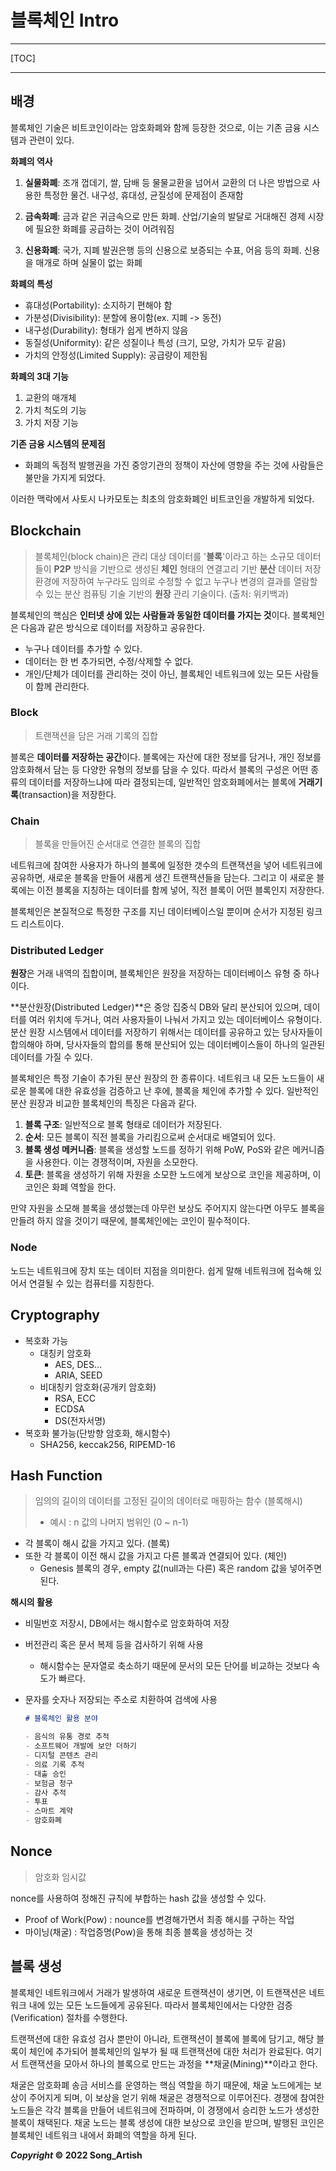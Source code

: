 # 블록체인 Intro

---

[TOC]

---



## 배경

블록체인 기술은 비트코인이라는 암호화폐와 함께 등장한 것으로, 이는 기존 금융 시스템과 관련이 있다.

**화폐의 역사**

1. **실물화폐**: 조개 껍데기, 쌀, 담배 등 물물교환을 넘어서 교환의 더 나은 방법으로 사용한 특정한 물건. 내구성, 휴대성, 균질성에 문제점이 존재함

2. **금속화폐**: 금과 같은 귀금속으로 만든 화폐. 산업/기술의 발달로 거대해진 경제 시장에 필요한 화폐를 공급하는 것이 어려워짐

3. **신용화폐**: 국가, 지폐 발권은행 등의 신용으로 보증되는 수표, 어음 등의 화폐. 신용을 매개로 하며 실물이 없는 화폐

**화폐의 특성**

- 휴대성(Portability): 소지하기 편해야 함
- 가분성(Divisibility): 분할에 용이함(ex. 지폐 -> 동전)
- 내구성(Durability): 형태가 쉽게 변하지 않음
- 동질성(Uniformity): 같은 성질이나 특성 (크기, 모양, 가치가 모두 같음)
- 가치의 안정성(Limited Supply): 공급량이 제한됨

**화폐의 3대 기능**

1. 교환의 매개체
2. 가치 척도의 기능
3. 가치 저장 기능

**기존 금융 시스템의 문제점**

- 화폐의 독점적 발행권을 가진 중앙기관의 정책이 자산에 영향을 주는 것에 사람들은 불만을 가지게 되었다.

이러한 맥락에서 사토시 나카모토는 최초의 암호화폐인 비트코인을 개발하게 되었다.



## Blockchain

> 블록체인(block chain)은 관리 대상 데이터를 '**블록**'이라고 하는 소규모 데이터들이 **P2P** 방식을 기반으로 생성된 **체인** 형태의 연결고리 기반 **분산** 데이터 저장 환경에  저장하여 누구라도 임의로 수정할 수 없고 누구나 변경의 결과를 열람할 수 있는 분산 컴퓨팅 기술 기반의 **원장** 관리 기술이다. (출처: 위키백과)

블록체인의 핵심은 **인터넷 상에 있는 사람들과 동일한 데이터를 가지는 것**이다. 블록체인은 다음과 같은 방식으로 데이터를 저장하고 공유한다.

- 누구나 데이터를 추가할 수 있다.
- 데이터는 한 번 추가되면, 수정/삭제할 수 없다.
- 개인/단체가 데이터를 관리하는 것이 아닌, 블록체인 네트워크에 있는 모든 사람들이 함께 관리한다.

### Block

> 트랜잭션을 담은 거래 기록의 집합

블록은 **데이터를 저장하는 공간**이다. 블록에는 자산에 대한 정보를 담거나, 개인 정보를 암호화해서 담는 등 다양한 유형의 정보를 담을 수 있다. 따라서 블록의 구성은 어떤 종류의 데이터를 저장하느냐에 따라 결정되는데, 일반적인 암호화폐에서는 블록에 **거래기록**(transaction)을 저장한다.

### Chain

> 블록을 만들어진 순서대로 연결한 블록의 집합

네트워크에 참여한 사용자가 하나의 블록에 일정한 갯수의 트랜잭션을 넣어 네트워크에 공유하면, 새로운 블록을 만들어 새롭게 생긴 트랜잭션들을 담는다. 그리고 이 새로운 블록에는 이전 블록을 지칭하는 데이터를 함께 넣어, 직전 블록이 어떤 블록인지 저장한다.

블록체인은 본질적으로 특정한 구조를 지닌 데이터베이스일 뿐이며 순서가 지정된 링크드 리스트이다.

### Distributed Ledger

**원장**은 거래 내역의 집합이며, 블록체인은 원장을 저장하는 데이터베이스 유형 중 하나이다.

**분산원장(Distributed Ledger)**은 중앙 집중식 DB와 달리 분산되어 있으며, 데이터를 여러 위치에 두거나, 여러 사용자들이 나눠서 가지고 있는 데이터베이스 유형이다. 분산 원장 시스템에서 데이터를 저장하기 위해서는 데이터를 공유하고 있는 당사자들이 합의해야 하며, 당사자들의 합의를 통해 분산되어 있는 데이터베이스들이 하나의 일관된 데이터를 가질 수 있다.

블록체인은 특정 기술이 추가된 분산 원장의 한 종류이다. 네트워크 내 모든 노드들이 새로운 블록에 대한 유효성을 검증하고 난 후에, 블록을 체인에 추가할 수 있다. 일반적인 분산 원장과 비교한 블록체인의 특징은 다음과 같다.

1. **블록 구조**: 일반적으로 블록 형태로 데이터가 저장된다.
2. **순서**: 모든 블록이 직전 블록을 가리킴으로써 순서대로 배열되어 있다.
3. **블록 생성 메커니즘**: 블록을 생성할 노드를 정하기 위해 PoW, PoS와 같은 메커니즘을 사용한다. 이는 경쟁적이며, 자원을 소모한다.
4. **토큰**: 블록을 생성하기 위해 자원을 소모한 노드에게 보상으로 코인을 제공하며, 이 코인은 화폐 역할을 한다.

만약 자원을 소모해 블록을 생성했는데 아무런 보상도 주어지지 않는다면 아무도 블록을 만들려 하지 않을 것이기 때문에, 블록체인에는 코인이 필수적이다.

### Node

노드는 네트워크에 장치 또는 데이터 지점을 의미한다. 쉽게 말해 네트워크에 접속해 있어서 연결될 수 있는 컴퓨터를 지칭한다.



## Cryptography

- 복호화 가능
  - 대칭키 암호화
    - AES, DES...
    - ARIA, SEED
  - 비대칭키 암호화(공개키 암호화)
    - RSA, ECC
    - ECDSA
    - DS(전자서명)
- 복호화 불가능(단방향 암호화, 해시함수)
  -  SHA256, keccak256, RIPEMD-16



## Hash Function

> 임의의 길이의 데이터를 고정된 길이의 데이터로 매핑하는 함수 (블록해시)
>
> - 예시 : n 값의 나머지 범위인 (0 ~ n-1)

- 각 블록이 해시 값을 가지고 있다. (블록)
- 또한 각 블록이 이전 해시 값을 가지고 다른 블록과 연결되어 있다. (체인)
  - Genesis 블록의 경우, empty 값(null과는 다른) 혹은 random 값을 넣어주면 된다.

**해시의 활용**

- 비밀번호 저장시, DB에서는 해시함수로 암호화하여 저장

- 버전관리 혹은 문서 복제 등을 검사하기 위해 사용

  - 해시함수는 문자열로 축소하기 때문에 문서의 모든 단어를 비교하는 것보다 속도가 빠르다.

- 문자를 숫자나 저장되는 주소로 치환하여 검색에 사용

  ```markdown
  # 블록체인 활용 분야
  
  - 음식의 유통 경로 추적
  - 소프트웨어 개발에 보안 더하기
  - 디지털 콘텐츠 관리
  - 의료 기록 추적
  - 대출 승인
  - 보험금 청구
  - 감사 추적
  - 투표
  - 스마트 계약
  - 암호화폐
  ```



## Nonce

> 암호화 임시값

nonce를 사용하여 정해진 규칙에 부합하는 hash 값을 생성할 수 있다.

- Proof of Work(Pow) : nounce를 변경해가면서 최종 해시를 구하는 작업
- 마이닝(채굴) : 작업증명(Pow)을 통해 최종 블록을 생성하는 것



## 블록 생성

블록체인 네트워크에서 거래가 발생하여 새로운 트랜잭션이 생기면, 이 트랜잭션은 네트워크 내에 있는 모든 노드들에게 공유된다. 따라서 블록체인에서는 다양한 검증(Verification) 절차를 수행한다.

트랜잭션에 대한 유효성 검사 뿐만이 아니라, 트랜잭션이 블록에 블록에 담기고, 해당 블록이 체인에 추가되어 블록체인의 일부가 될 때 트랜잭션에 대한 처리가 완료된다. 여기서 트랜잭션을 모아서 하나의 블록으로 만드는 과정을 **채굴(Mining)**이라고 한다.

채굴은 암호화폐 송금 서비스를 운영하는 핵심 역할을 하기 때문에, 채굴 노드에게는 보상이 주어지게 되며, 이 보상을 얻기 위해 채굴은 경쟁적으로 이루어진다. 경쟁에 참여한 노드들은 각각 블록을 만들어 네트워크에 전파하며, 이 경쟁에서 승리한 노드가 생성한 블록이 채택된다. 채굴 노드는 블록 생성에 대한 보상으로 코인을 받으며, 발행된 코인은 블록체인 네트워크 내에서 화폐의 역할을 하게 된다.



***Copyright* © 2022 Song_Artish**